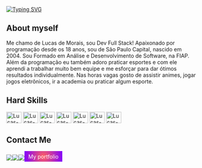 [![Typing SVG](https://readme-typing-svg.demolab.com/?color=a663cc&size=35&center=true&vCenter=true&width=1000&lines=Hello+World!;I'm+Lucas+Morais;I'm+20+years+old;I'm+from+Brazil;I'm+Full+Stack+Developer;be+welcome!+:%29)](https://git.io/typing-svg)
<section>
    <div>
        <h2>About myself</h2>
        <p>
            Me chamo de Lucas de Morais, sou Dev Full Stack! Apaixonado por programação desde os 18 anos, sou de São Paulo Capital, nascido em 2004. Sou Formado em Análise e Desenvolvimento de Software, na FIAP. Além da programação eu também adoro praticar esportes e com ele aprendi a trabalhar muito bem equipe e me esforçar para dar ótimos resultados individualmente. Nas horas vagas gosto de assistir animes, jogar jogos eletrônicos, ir a academia ou praticar algum esporte.
        </p>
    </div>
    <div style="display: flex, align-items: center">
        <h2>Hard Skills</h2>
        <img alt="Lucas-Java" height="30" width="40" src="https://cdn.jsdelivr.net/gh/devicons/devicon/icons/java/java-original.svg">
        <img alt="Lucas-Java" height="30" width="40" src="https://cdn.jsdelivr.net/gh/devicons/devicon/icons/spring/spring-original.svg">
        <img alt="Lucas-React" height="30" width="40" src="https://cdn.jsdelivr.net/gh/devicons/devicon/icons/html5/html5-original.svg">
        <img alt="Lucas-Angular" height="30" width="40" src="https://cdn.jsdelivr.net/gh/devicons/devicon/icons/css3/css3-original.svg">
        <img alt="Lucas-Oracle" height="30" width="40" src="https://cdn.jsdelivr.net/gh/devicons/devicon/icons/javascript/javascript-original.svg" />
        <img alt="Lucas-Spring" height="30" width="40" src="https://cdn.jsdelivr.net/gh/devicons/devicon/icons/react/react-original.svg" />
        <img alt="Lucas-Python" height="30" width="40" src="https://cdn.jsdelivr.net/gh/devicons/devicon/icons/angularjs/angularjs-original.svg">
    </div>
    <h2>Contact Me</h2>
    <div style="display: flex; align-items: center;">
        <a href=https://www.instagram.com/lucax.mn/ target="_blank">
            <img src="https://img.shields.io/badge/-Instagram-%23E4405F?style=for-the-badge&logo=instagram&logoColor=white" target="_blank">
        </a>
        <a href = "mailto:luksmnt1101@gmail.com">
            <img src="https://img.shields.io/badge/-Gmail-%23333?style=for-the-badge&logo=gmail&logoColor=white" target="_blank">
        </a>
        <a href="https://www.linkedin.com/in/lucas-morais-152672219/" target="_blank">
            <img src="https://img.shields.io/badge/-LinkedIn-%230077B5?style=for-the-badge&logo=linkedin&logoColor=white" target="_blank">
        </a>
        <div style="background: radial-gradient(circle at 50% 50%, #FF6060, #8000FF); height: 28px; width: 100px; margin-bottom: 6px; display: flex; align-items: center; justify-content: center;">
            <a href="http://lucasmoraist.github.io/Portfolio" target="_blank" 
                style="color: #fff; text-decoration:none;">
                My portfolio
            </a>
        </div>
    </div>
</section>
